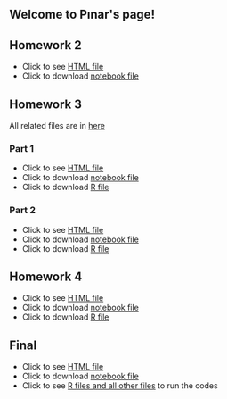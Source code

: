 ## Welcome to Pınar's page!


## Homework 2
* Click to see [HTML file](HW2.html)
* Click to download [notebook file](HW2.ipynb)

## Homework 3
All related files are in [here](https://github.com/ETM-58D/spring22-pinarkoksal)

### Part 1
* Click to see [HTML file](HW3-p1.html)
* Click to download [notebook file](HW3-p1.jpynb)
* Click to download [R file](HW3-p1.R)

### Part 2
* Click to see [HTML file](HW3-p2.html)
* Click to download [notebook file](HW3-p2.jpynb)
* Click to download [R file](HW3-p2.R)

## Homework 4
* Click to see [HTML file](HW4.html)
* Click to download [notebook file](HW4.jpynb)
* Click to download [R file](HW4.R)

## Final
* Click to see [HTML file](Final/PinarKoksal_Final.html)
* Click to download [notebook file](Final/PinarKoksal_Final.ipynb)
* Click to see [R files and all other files](https://github.com/ETM-58D/spring22-pinarkoksal/tree/gh-pages/Final) to run the codes

